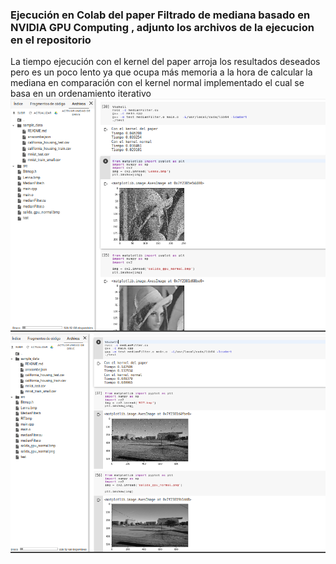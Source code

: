 ### Ejecución en Colab del paper Filtrado de mediana basado en NVIDIA GPU Computing  , adjunto los archivos de la ejecucion en el repositorio
La tiempo ejecución con el kernel del paper arroja los resultados deseados pero es un poco lento ya que ocupa más memoria a la hora de calcular la mediana en comparación con el kernel normal implementado el cual se basa en un ordenamiento iterativo 
![alt text](https://github.com/dbellidor/Topic_ComputacionGrafica/blob/master/Fase%203/Paper/ejecucion.png)
![alt text](https://github.com/dbellidor/Topic_ComputacionGrafica/blob/master/Fase%203/Paper/ejecucion_2.png)
